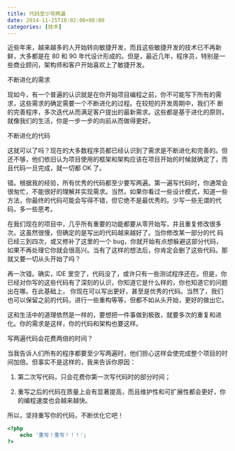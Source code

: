```yaml
---
title: 代码至少写两遍
date: 2014-11-25T18:02:00+08:00
categories: [技术]
---
```


近些年来，越来越多的人开始转向敏捷开发，而且这些敏捷开发的技术已不再新鲜，大多都是在 80 和 90 年代设计形成的。但是，最近几年，程序员，特别是一些商业顾问，架构师和客户开始喜欢上了敏捷开发。

<!--more-->

不断进化的需求

现如今，有一个普遍的认识就是在你开始项目编程之前，你不可能写下所有的需求，这些需求的确定需要一个不断进化的过程。在较短的开发周期中，我们不 断的完善程序，多次迭代从而满足客户提出的最新需求。这些都是基于进化的原则，就像我们的生活，你是一步一步的向前从而做得更好。

不断进化的代码

这就可以了吗？现在的大多数程序员都已经认识到了需求是不断进化和完善的。但还不够，他们依旧认为项目使用的框架和架构应该在项目开始的时候就确定了，而且代码一旦完成，就一切都 OK 了。

错。根据我的经验，所有优秀的代码都至少要写两遍。第一遍写代码时，你通常会很匆忙，不能很好的理解并实现需求。当然，如果你看过一些设计模式，知道一些方法，你最终的代码可能会写得不错，但它绝不是最优秀的。少写一些无谓的代码，多一些思考。

在我们现在的项目中，几乎所有重要的功能都要从零开始写，并且重复修改很多次。这虽然很慢，但确定的是写出的代码越来越好了。当你修改某一部分的代 码已经三到四次，或又修补了这里的一个 bug，你就开始有点想躲避这部分代码，如果不再处理它你就会很高兴。当有了这样的想法后，你肯定会删了这些代码。那就又要一切从头开始了吗？

再一次错。确实，IDE 里空了，代码没了，或许只有一些测试程序还在。但是，你已经对你写的这些代码有了深刻的认识，你知道它是什么样的，你也知道它的问题出在哪。在此基础上， 你现在可以写出更好，甚至是优秀的代码。当然了，我们也可以保留之前的代码，进行一些重构等等，但都不如从头开始，更好的做出它。

这和生活中的道理依然是一样的，要想把一件事做到极致，就要多次的重复和进化。你的需求是这样，你的代码和架构也要这样。

写两遍代码会花费两倍的时间？

当我告诉人们所有的程序都要至少写两遍时，他们担心这样会使完成整个项目的时间加倍。但事实不是这样的，我来告诉你原因：

1. 第二次写代码，只会花费你第一次写代码时的部分时间；

2. 重写之后的代码在质量上会有显著提高，而且维护性和可扩展性都会更好，你的编程速度也会越来越快。

所以，坚持重写你的代码，不断优化它吧！

```php
<?php
    echo '重写！重写！！！';
?>
```
